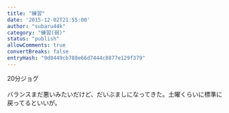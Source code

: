 ```yaml
---
title: "練習"
date: '2015-12-02T21:55:00'
author: "subaru44k"
category: "練習(弱)"
status: "publish"
allowComments: true
convertBreaks: false
entryHash: "9d0449cb788e66d7444c8877e129f379"
---
```

20分ジョグ<br>
<br>
バランスまだ悪いみたいだけど、だいぶましになってきた。土曜くらいに標準に戻ってるといいが。
